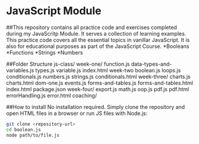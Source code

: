 # JavaScript Module

##This repository contains all practice code and exercises completed during my JavaScritp Module. It serves a collection of learning examples.
This practice code covers all the essential topics in vanillar JavaScript. It is also for educational purposes as part of the JavaScript Course.
*Booleans
*Functions
*Strings
*Numbers

##Folder Structure
js-class/
week-one/
function.js
data-types-and-variables.js
types.js
variable.js
index.html
week-two
boolean.js
loops.js
conditionals.js
numbers.js
strings.js
conditionals.html
week-three/
charts.js
charts.html
dom-one.js
events.js
forms-and-tables.js
forms-and-tables.html
index.html
package.json
week-four/
export.js
math.js
oop.js
pdf.js
pdf.html
errorHandling.js
error.html
coaching/

##How to install
No installation required. Simply clone the repository and open HTML files in a browser or run JS files with Node.js:
```bash
git clone <repository-url>
cd boolean.js
node path/to/file.js
